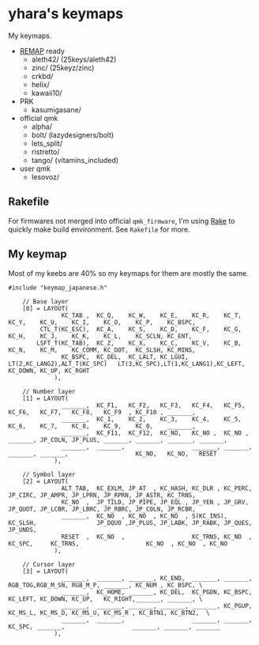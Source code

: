 # yhara's keymaps

My keymaps.

- [REMAP](https://remap-keys.app/) ready
  - aleth42/ (25keys/aleth42)
  - zinc/ (25keyz/zinc)
  - crkbd/
  - helix/
  - kawaii10/
- PRK
  - kasumigasane/
- official qmk
  - alpha/
  - bolt/ (lazydesigners/bolt)
  - lets_split/
  - ristretto/
  - tango/ (vitamins_included)
- user qmk
  - lesovoz/

## Rakefile

For firmwares not merged into official `qmk_firmware`, I'm using [Rake](https://ruby.github.io/rake/) to quickly make build environment. See `Rakefile` for more.

## My keymap

Most of my keebs are 40% so my keymaps for them are mostly the same.

```
#include "keymap_japanese.h"

    // Base layer
    [0] = LAYOUT(
               KC_TAB ,  KC_Q,    KC_W,    KC_E,    KC_R,    KC_T,                      KC_Y,    KC_U,    KC_I,    KC_O,    KC_P,    KC_BSPC,
         CTL_T(KC_ESC),  KC_A,    KC_S,    KC_D,    KC_F,    KC_G,                      KC_H,    KC_J,    KC_K,    KC_L,    KC_SCLN, KC_ENT,
        LSFT_T(KC_TAB),  KC_Z,    KC_X,    KC_C,    KC_V,    KC_B,                      KC_N,    KC_M,    KC_COMM, KC_DOT,  KC_SLSH, KC_MINS,
               KC_BSPC,  KC_DEL,  KC_LALT, KC_LGUI, LT(2,KC_LANG2),ALT_T(KC_SPC)   LT(3,KC_SPC),LT(1,KC_LANG1),KC_LEFT, KC_DOWN, KC_UP, KC_RGHT
             ),

    // Number layer
    [1] = LAYOUT(
               _______,  KC_F1,   KC_F2,   KC_F3,   KC_F4,   KC_F5,                     KC_F6,   KC_F7,   KC_F8,   KC_F9  , KC_F10 , _______,
               _______,  KC_1,    KC_2,    KC_3,    KC_4,    KC_5,                      KC_6,    KC_7,    KC_8,    KC_9,    KC_0,    _______,
               _______,  KC_F11,  KC_F12,  KC_NO,   KC_NO ,  KC_NO ,           _______, JP_COLN, JP_PLUS, _______, _______, _______, _______,
               _______,  _______,                   _______, _______,          _______, _______,                   KC_NO,   KC_NO,   RESET
             ),

    // Symbol layer
    [2] = LAYOUT(
               ALT_TAB,  KC_EXLM, JP_AT  , KC_HASH, KC_DLR , KC_PERC,                   JP_CIRC, JP_AMPR, JP_LPRN, JP_RPRN, JP_ASTR, KC_TRNS,
               KC_NO  ,  JP_TILD, JP_PIPE, JP_EQL , JP_YEN , JP_GRV,                    JP_QUOT, JP_LCBR, JP_LBRC, JP_RBRC, JP_COLN, JP_RCBR,
               _______,  KC_NO  , KC_NO  , KC_NO  , S(KC_INS), KC_SLSH,                 JP_DQUO ,JP_PLUS, JP_LABK, JP_RABK, JP_QUES, JP_UNDS,
               RESET  ,  KC_NO  ,                   KC_TRNS, KC_NO  ,       KC_SPC,     KC_TRNS,                   KC_NO  , KC_NO  , KC_NO
             ),

    // Cursor layer
    [3] = LAYOUT(
               _______,  _______, _______, KC_END,  _______, _______,                   RGB_TOG,RGB_M_SN, RGB_M_P, _______, KC_NUM , KC_BSPC, \
               _______,  KC_HOME, _______, KC_DEL,  KC_PGDN, KC_BSPC,                   KC_LEFT, KC_DOWN, KC_UP,   KC_RIGHT,_______, _______, \
               _______,  _______, _______, _______, _______, KC_PGUP,                   KC_MS_L, KC_MS_D, KC_MS_U, KC_MS_R , KC_BTN1, KC_BTN2,  \
               _______,  _______,                   _______, _______,           KC_SPC, _______,                   _______, _______, _______
             ),
```
